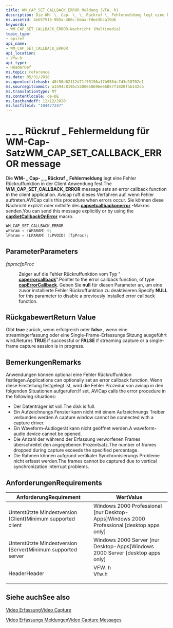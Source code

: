 ```yaml
---
title: WM_CAP_SET_CALLBACK_ERROR Meldung (VFW. h)
description: Die WM- \_ Cap- \_ \_ Rückruf \_ Fehlermeldung legt eine Fehler Rückruffunktion in der Client Anwendung fest. Avicap ruft dieses Verfahren auf, wenn Fehler auftreten. Sie können diese Nachricht explizit oder mithilfe des capsetcallbackonerror-Makros senden.
ms.assetid: 4eb57515-9b5a-466c-bbaa-fdee3bca19db
keywords:
- WM_CAP_SET_CALLBACK_ERROR-Nachricht (Multimedia)
topic_type:
- apiref
api_name:
- WM_CAP_SET_CALLBACK_ERROR
api_location:
- Vfw.h
api_type:
- HeaderDef
ms.topic: reference
ms.date: 05/31/2018
ms.openlocfilehash: 40f50d62112d71f78196a17b958dc7d3d10702e1
ms.sourcegitcommit: a1494c819bc5200050696e66057f1020f5b142cb
ms.translationtype: MT
ms.contentlocale: de-DE
ms.lasthandoff: 12/12/2020
ms.locfileid: "104477247"
---
```

# <a name="wm_cap_set_callback_error-message"></a><span data-ttu-id="caa0e-106">\_ \_ \_ Rückruf \_ Fehlermeldung für WM-Cap-Satz</span><span class="sxs-lookup"><span data-stu-id="caa0e-106">WM\_CAP\_SET\_CALLBACK\_ERROR message</span></span>

<span data-ttu-id="caa0e-107">Die **WM- \_ Cap- \_ \_ Rückruf \_ Fehlermeldung** legt eine Fehler Rückruffunktion in der Client Anwendung fest.</span><span class="sxs-lookup"><span data-stu-id="caa0e-107">The **WM\_CAP\_SET\_CALLBACK\_ERROR** message sets an error callback function in the client application.</span></span> <span data-ttu-id="caa0e-108">Avicap ruft dieses Verfahren auf, wenn Fehler auftreten.</span><span class="sxs-lookup"><span data-stu-id="caa0e-108">AVICap calls this procedure when errors occur.</span></span> <span data-ttu-id="caa0e-109">Sie können diese Nachricht explizit oder mithilfe des [**capsetcallbackonerror**](/windows/desktop/api/Vfw/nf-vfw-capsetcallbackonerror) -Makros senden.</span><span class="sxs-lookup"><span data-stu-id="caa0e-109">You can send this message explicitly or by using the [**capSetCallbackOnError**](/windows/desktop/api/Vfw/nf-vfw-capsetcallbackonerror) macro.</span></span>


```C++
WM_CAP_SET_CALLBACK_ERROR 
wParam = (WPARAM) 0; 
lParam = (LPARAM) (LPVOID) (fpProc); 
```



## <a name="parameters"></a><span data-ttu-id="caa0e-110">Parameter</span><span class="sxs-lookup"><span data-stu-id="caa0e-110">Parameters</span></span>

<dl> <dt>

<span data-ttu-id="caa0e-111"><span id="fpProc"></span><span id="fpproc"></span><span id="FPPROC"></span>*fpproc*</span><span class="sxs-lookup"><span data-stu-id="caa0e-111"><span id="fpProc"></span><span id="fpproc"></span><span id="FPPROC"></span>*fpProc*</span></span>
</dt> <dd>

<span data-ttu-id="caa0e-112">Zeiger auf die Fehler Rückruffunktion vom Typ " [**caperrorcallback**](/windows/desktop/api/Vfw/nc-vfw-caperrorcallbacka)".</span><span class="sxs-lookup"><span data-stu-id="caa0e-112">Pointer to the error callback function, of type [**capErrorCallback**](/windows/desktop/api/Vfw/nc-vfw-caperrorcallbacka).</span></span> <span data-ttu-id="caa0e-113">Geben Sie **null** für diesen Parameter an, um eine zuvor installierte Fehler Rückruffunktion zu deaktivieren.</span><span class="sxs-lookup"><span data-stu-id="caa0e-113">Specify **NULL** for this parameter to disable a previously installed error callback function.</span></span>

</dd> </dl>

## <a name="return-value"></a><span data-ttu-id="caa0e-114">Rückgabewert</span><span class="sxs-lookup"><span data-stu-id="caa0e-114">Return Value</span></span>

<span data-ttu-id="caa0e-115">Gibt **true** zurück, wenn erfolgreich oder **false** , wenn eine streamingerfassung oder eine Single-Frame-Erfassungs Sitzung ausgeführt wird.</span><span class="sxs-lookup"><span data-stu-id="caa0e-115">Returns **TRUE** if successful or **FALSE** if streaming capture or a single-frame capture session is in progress.</span></span>

## <a name="remarks"></a><span data-ttu-id="caa0e-116">Bemerkungen</span><span class="sxs-lookup"><span data-stu-id="caa0e-116">Remarks</span></span>

<span data-ttu-id="caa0e-117">Anwendungen können optional eine Fehler Rückruffunktion festlegen.</span><span class="sxs-lookup"><span data-stu-id="caa0e-117">Applications can optionally set an error callback function.</span></span> <span data-ttu-id="caa0e-118">Wenn diese Einstellung festgelegt ist, wird die Fehler Prozedur von avicap in den folgenden Situationen aufgerufen:</span><span class="sxs-lookup"><span data-stu-id="caa0e-118">If set, AVICap calls the error procedure in the following situations:</span></span>

-   <span data-ttu-id="caa0e-119">Der Datenträger ist voll.</span><span class="sxs-lookup"><span data-stu-id="caa0e-119">The disk is full.</span></span>
-   <span data-ttu-id="caa0e-120">Ein Aufzeichnungs Fenster kann nicht mit einem Aufzeichnungs Treiber verbunden werden.</span><span class="sxs-lookup"><span data-stu-id="caa0e-120">A capture window cannot be connected with a capture driver.</span></span>
-   <span data-ttu-id="caa0e-121">Ein Waveform-Audiogerät kann nicht geöffnet werden.</span><span class="sxs-lookup"><span data-stu-id="caa0e-121">A waveform-audio device cannot be opened.</span></span>
-   <span data-ttu-id="caa0e-122">Die Anzahl der während der Erfassung verworfenen Frames überschreitet den angegebenen Prozentsatz.</span><span class="sxs-lookup"><span data-stu-id="caa0e-122">The number of frames dropped during capture exceeds the specified percentage.</span></span>
-   <span data-ttu-id="caa0e-123">Die Rahmen können aufgrund vertikaler Synchronisierungs Probleme nicht erfasst werden.</span><span class="sxs-lookup"><span data-stu-id="caa0e-123">The frames cannot be captured due to vertical synchronization interrupt problems.</span></span>

## <a name="requirements"></a><span data-ttu-id="caa0e-124">Anforderungen</span><span class="sxs-lookup"><span data-stu-id="caa0e-124">Requirements</span></span>



| <span data-ttu-id="caa0e-125">Anforderung</span><span class="sxs-lookup"><span data-stu-id="caa0e-125">Requirement</span></span> | <span data-ttu-id="caa0e-126">Wert</span><span class="sxs-lookup"><span data-stu-id="caa0e-126">Value</span></span> |
|-------------------------------------|----------------------------------------------------------------------------------|
| <span data-ttu-id="caa0e-127">Unterstützte Mindestversion (Client)</span><span class="sxs-lookup"><span data-stu-id="caa0e-127">Minimum supported client</span></span><br/> | <span data-ttu-id="caa0e-128">Windows 2000 Professional \[nur Desktop-Apps\]</span><span class="sxs-lookup"><span data-stu-id="caa0e-128">Windows 2000 Professional \[desktop apps only\]</span></span><br/>                       |
| <span data-ttu-id="caa0e-129">Unterstützte Mindestversion (Server)</span><span class="sxs-lookup"><span data-stu-id="caa0e-129">Minimum supported server</span></span><br/> | <span data-ttu-id="caa0e-130">Windows 2000 Server \[nur Desktop-Apps\]</span><span class="sxs-lookup"><span data-stu-id="caa0e-130">Windows 2000 Server \[desktop apps only\]</span></span><br/>                             |
| <span data-ttu-id="caa0e-131">Header</span><span class="sxs-lookup"><span data-stu-id="caa0e-131">Header</span></span><br/>                   | <dl> <span data-ttu-id="caa0e-132"><dt>VFW. h</dt></span><span class="sxs-lookup"><span data-stu-id="caa0e-132"><dt>Vfw.h</dt></span></span> </dl> |



## <a name="see-also"></a><span data-ttu-id="caa0e-133">Siehe auch</span><span class="sxs-lookup"><span data-stu-id="caa0e-133">See also</span></span>

<dl> <dt>

[<span data-ttu-id="caa0e-134">Video Erfassung</span><span class="sxs-lookup"><span data-stu-id="caa0e-134">Video Capture</span></span>](video-capture.md)
</dt> <dt>

[<span data-ttu-id="caa0e-135">Video Erfassungs Meldungen</span><span class="sxs-lookup"><span data-stu-id="caa0e-135">Video Capture Messages</span></span>](video-capture-messages.md)
</dt> </dl>

 

 





